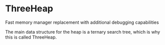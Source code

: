 # ThreeHeap
Fast memory manager replacement with additional debugging capabilities

The main data structure for the heap is a ternary search tree,
which is why this is called ThreeHeap.
